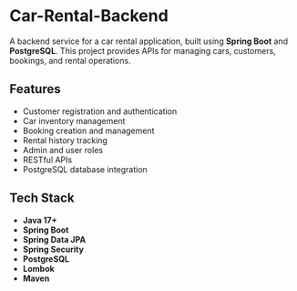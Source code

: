 # Car-Rental-Backend

A backend service for a car rental application, built using **Spring Boot** and **PostgreSQL**. This project provides APIs for managing cars, customers, bookings, and rental operations.

##  Features

- Customer registration and authentication
- Car inventory management
- Booking creation and management
- Rental history tracking
- Admin and user roles
- RESTful APIs
- PostgreSQL database integration

##  Tech Stack

- **Java 17+**
- **Spring Boot**
- **Spring Data JPA**
- **Spring Security**
- **PostgreSQL**
- **Lombok**
- **Maven**
